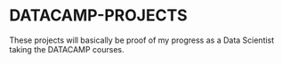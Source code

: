 # DATACAMP-PROJECTS
These projects will basically be proof of my progress as a Data Scientist taking the DATACAMP courses.

